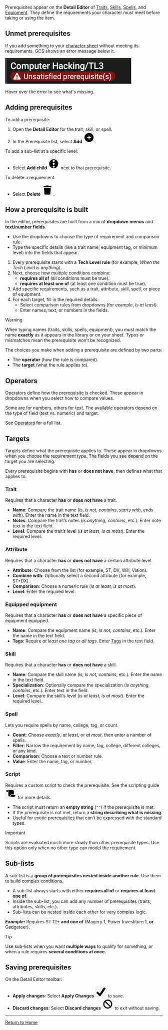 Prerequisites appear on the **Detail Editor** of [Traits](Traits), [Skills](Skills), [Spells](Spells), and [Equipment](Equipment). They define the requirements your character must meet before taking or using the item.

## Unmet prerequisites

If you add something to your [character sheet](Character%20Sheet%20Overview) without meeting its requirements, GCS shows an error message below it.

![](./images/screenshots/scrn-unmetPrerequisite.png)

Hover over the error to see what's missing.

## Adding prerequisites

To add a prerequisite:

1. Open the **Detail Editor** for the trait, skill, or spell.
2. In the Prerequisite list, select **Add** ![](./images/icons/icn-add.svg).

To add a sub-list at a specific level:

- Select **Add child** ![](./images/icons/icn-addChild.svg) next to that prerequisite.

To delete a requirement:

- Select **Delete** ![](./images/icons/icn-delete.svg).

## How a prerequisite is built

In the editor, prerequisites are built from a mix of **dropdown menus** and **text/number fields**.

- Use the dropdowns to choose the type of requirement and comparison rule.
- Type the specific details (like a trait name, equipment tag, or minimum level) into the fields that appear.

1. Every prerequisite starts with a **Tech Level rule** (for example, _When the Tech Level is anything_).
2. Next, choose how multiple conditions combine:
   - **requires all of** (all conditions must be true).
   - **requires at least one of** (at least one condition must be true).
3. Add specific requirements, such as a trait, attribute, skill, spell, or piece of equipment.
4. For each target, fill in the required details:
   - Select comparison rules from dropdowns (for example, _is at least_).
   - Enter names, text, or numbers in the fields.

> [!WARNING]
> When typing names (traits, skills, spells, equipment), you must match the name **exactly** as it appears in the library or on your sheet. Typos or mismatches mean the prerequisite won’t be recognized.

The choices you make when adding a prerequisite are defined by two parts:

- The **operator** (how the rule is compared).
- The **target** (what the rule applies to).

## Operators

Operators define how the prerequisite is checked. These appear in dropdowns when you select how to compare values.

Some are for numbers, others for text. The available operators depend on the type of field (text vs. numeric) and target.

See [Operators](Operators) for a full list.

## Targets

Targets define what the prerequisite applies to. These appear in dropdowns when you choose the requirement type. The fields you see depend on the target you are selecting.

Every prerequisite begins with **has** or **does not have**, then defines what that applies to.

### Trait

Requires that a character **has** or **does not have** a trait.

- **Name**: Compare the trait name (_is_, _is not_, _contains_, _starts with_, _ends with_). Enter the name in the text field.
- **Notes**: Compare the trait’s notes (_is anything_, _contains_, etc.). Enter note text in the text field.
- **Level**: Compare the trait’s level (_is at least_, _is at most_). Enter the required level.

### Attribute

Requires that a character **has** or **does not have** a certain attribute level.

- **Attribute**: Choose from the list (for example, ST, DX, Will, Vision).
- **Combine with**: Optionally select a second attribute (for example, ST+DX).
- **Comparison**: Choose a numeric rule (_is at least_, _is at most_).
- **Level**: Enter the required level.

### Equipped equipment

Requires that a character **has** or **does not have** a specific piece of equipment equipped.

- **Name**: Compare the equipment name (_is_, _is not_, _contains_, etc.). Enter the name in the text field.
- **Tags**: Require _at least one tag_ or _all tags_. Enter [Tags](Tags) in the text field.

### Skill

Requires that a character **has** or **does not have** a skill.

- **Name**: Compare the skill name (_is_, _is not_, _contains_, etc.). Enter the name in the text field.
- **Specialization**: Optionally compare the specialization (_is anything_, _contains_, etc.). Enter text in the field.
- **Level**: Compare the skill’s level (_is at least_, _is at most_). Enter the required level..

### Spell

Lets you require spells by name, college, tag, or count.

- **Count**: Choose _exactly_, _at least_, or _at most_, then enter a number of spells.
- **Filter**: Narrow the requirement by name, tag, college, different colleges, or any kind.
- **Comparison**: Choose a text or number rule.
- **Value**: Enter the name, tag, or number.

### Script

Requires a custom script to check the prerequisite. See the scripting guide ![](./images/icons/icn-scriptingGuide.svg) for more details.

- The script must return an **empty string** (`""`) if the prerequisite is met.
- If the prerequisite is not met, return a **string describing what is missing**.
- Useful for exotic prerequisites that can’t be expressed with the standard types.

> [!IMPORTANT]
> Scripts are evaluated much more slowly than other prerequisite types. Use this option only when no other type can model the requirement.

## Sub-lists

A sub-list is a **group of prerequisites nested inside another rule**. Use them to build complex conditions.

- A sub-list always starts with either **requires all of** or **requires at least one of**.
- Inside the sub-list, you can add any number of prerequisites (traits, attributes, skills, etc.).
- Sub-lists can be nested inside each other for very complex logic.

**_Example:_** Requires ST 12+ **and one of** (Magery 1, Power Investiture 1, **or** Gadgeteer).

> [!TIP]  
> Use sub-lists when you want **multiple ways** to qualify for something, or when a rule requires **several conditions at once.**

## Saving prerequisites

On the Detail Editor toolbar:

- **Apply changes**: Select **Apply Changes** ![](images/icons/icn-applyChanges.svg) to save.
- **Discard changes**: Select **Discard changes** ![](./images/icons/icn-discardChanges.svg) to exit without saving.

---

[Return to Home](Home)
